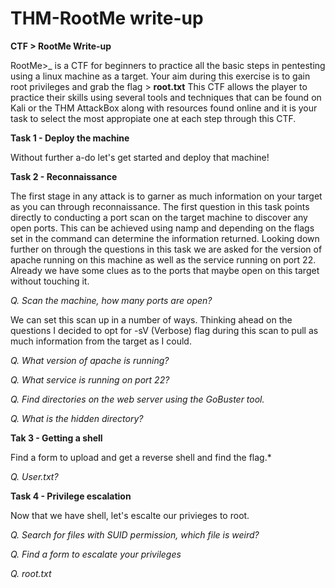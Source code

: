 # THM-RootMe write-up
**CTF > RootMe Write-up**


RootMe>_ is a CTF for beginners to practice all the basic steps in pentesting using a linux machine as a target. Your aim during this exercise is to gain root privileges and grab the flag > **root.txt** This CTF allows the player to practice their skills using several tools and techniques that can be found on Kali or the THM AttackBox along with resources found online and it is your task to select the most appropiate one at each step through this CTF. 



**Task 1 - Deploy the machine**

  Without further a-do let's get started and deploy that machine!

**Task 2 - Reconnaissance**

The first stage in any attack is to garner as much information on your target as you can through reconnaissance. The first question in this task points directly to conducting a port scan on the target machine to discover any open ports. This can be achieved using namp and depending on the flags set in the command can determine the information returned. Looking down further on through the questions in this task we are asked for the version of apache running on this machine as well as the service running on port 22.  Already we have some clues as to the ports that maybe open on this target without touching it.  

  *Q. Scan the machine, how many ports are open?*

  We can set this scan up in a number of ways.  Thinking ahead on the questions I decided to opt for -sV (Verbose) flag during this scan to pull as much information     from the target as I could. 

  *Q. What version of apache is running?*

  *Q. What service is running on port 22?*

  *Q. Find directories on the web server using the GoBuster tool.* 

  *Q. What is the hidden directory?*




**Tak 3 - Getting a shell**

  Find a form to upload and get a reverse shell and find the flag.*

  *Q. User.txt?*

**Task 4 - Privilege escalation**

  Now that we have shell, let's escalte our privieges to root.

  *Q. Search for files with SUID permission, which file is weird?*

  *Q. Find a form to escalate your privileges*

  *Q. root.txt*

